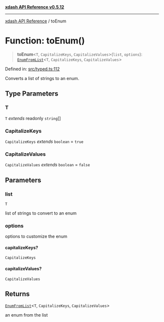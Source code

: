 [**xdash API Reference v0.5.12**](index.md)

***

[xdash API Reference](/xdash/api/index.md) / toEnum

# Function: toEnum()

> **toEnum**\<`T`, `CapitalizeKeys`, `CapitalizeValues`\>(`list`, `options`): [`EnumFromList`](/xdash/api/TypeAlias.EnumFromList.md)\<`T`, `CapitalizeKeys`, `CapitalizeValues`\>

Defined in: [src/typed.ts:112](https://github.com/shtse8/xdash/blob/ed88c6e7ad3be9e5e1e06776f9ca07ed27d97c13/src/typed.ts#L112)

Converts a list of strings to an enum.

## Type Parameters

### T

`T` *extends* readonly `string`[]

### CapitalizeKeys

`CapitalizeKeys` *extends* `boolean` = `true`

### CapitalizeValues

`CapitalizeValues` *extends* `boolean` = `false`

## Parameters

### list

`T`

list of strings to convert to an enum

### options

options to customize the enum

#### capitalizeKeys?

`CapitalizeKeys`

#### capitalizeValues?

`CapitalizeValues`

## Returns

[`EnumFromList`](/xdash/api/TypeAlias.EnumFromList.md)\<`T`, `CapitalizeKeys`, `CapitalizeValues`\>

an enum from the list
